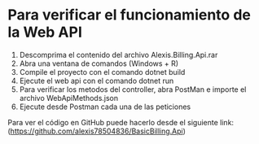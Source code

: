 # Para verificar el funcionamiento de la Web API

1. Descomprima el contenido del archivo Alexis.Billing.Api.rar
1. Abra una ventana de comandos (Windows + R)
2. Compile el proyecto con el comando dotnet build
3. Ejecute el web api con el comando dotnet run
4. Para verificar los metodos del controller, abra PostMan e importe el archivo WebApiMethods.json
5. Ejecute desde Postman cada una de las peticiones

Para ver el código en GitHub puede hacerlo desde el siguiente link:
(https://github.com/alexis78504836/BasicBilling.Api)